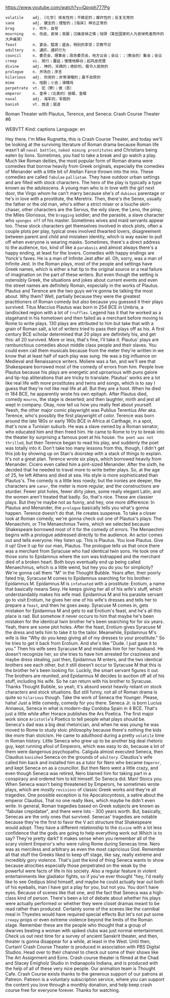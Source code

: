 https://www.youtube.com/watch?v=jQpvph777Pg 

```
volatile    adj. [化学] 挥发性的；不稳定的；爆炸性的；反复无常的
sane        adj. 健全的；理智的；[临床] 神志正常的  
brag        v. 吹牛，自夸
mourning    n. 伤逝，哀悼；丧服；沉痛哀悼之情；恸哭（某些国家的人为哀悼死者而作的大声痛哭）  
feast       n. 宴会，筵席；盛会，特别的享受；宗教节日    
adultery    n. 通奸，通奸行为    
council     n. 委员会，理事会；政务委员会，地方议会；会议：；（教会的）集会；会议
creep       vi. 爬行；蔓延；慢慢地移动；起鸡皮疙瘩
divine      adj. 神的，天赐的；绝妙的，极令人愉快的
prologue    n. 开场白；序言
hilarious   adj. 欢闹的；非常滑稽的；喜不自禁的
mime        n. 哑剧；小丑；滑稽戏
perpetrate  vt. 犯（罪）；做（恶）
emperor     n. 皇帝；（北美的）丽蝶，皇蝶    
naval       adj. 海军的，军舰的    
banish      vt. 放逐；驱逐
```



Roman Theater with Plautus, Terence, and Seneca: Crash Course Theater #6 

WEBVTT Kind: captions Language: en 

Hey there. I'm Mike Rugnetta, this is Crash Course Theater, and today we'll be looking at the surviving literature of Roman drama because Roman life wasn't all `naval battles`, `naked miming prostitutes` and Christians being eaten by lions. Sometimes, you had to take a break and go watch a play. Much like Roman deities, the most popular form of Roman drama were comedies that borrow heavily from Greek originals, especially the comedies of Menander with a little bit of Atellan Farce thrown into the mix. These comedies are called `fabulae` `palliatae`. They have outdoor urban settings and are filled with stock characters. The hero of the play is typically a type known as the adulescens. A young man who is in love with the girl next door, the Virgo whom he can't marry because she's of `dubious` parentage or he's in love with a prostitute, the Meretrix. Then, there's the Senex, usually the father or the old man, who's either a strict miser or a louche skirt-chaser, other characters are the Servus, the wily slave; the Leno, the pimp; the Miles Gloriosus, the `bragging` soldier; and the parasite, a slave character who `sponges off` of his master. Sometimes wives and maid servants appear too. These stock characters get themselves involved in stock plots, often a couple plots per play, typical ones involved thwarted lovers, disagreement between parent and child and mistaken identity, which is way easier to pull off when everyone is wearing masks. Sometimes, there's a direct address to the audience, too, kind of like a `parabasis` and almost always there's a happy ending, at least for the lovers. Comedies with happy endings are Yorick's faves. He is a man of Infinite Jest after all. Oh, sorry, was a man of Infinite Jest. In the Roman plays, most of the people and settings have Greek names, which is either a hat tip to the original source or a real failure of imagination on the part of these writers. But even though the setting is ostensibly Greek, the situations and jokes about current events and even the street names are definitely Roman, especially in the works of Plautus. Plautus and Terence are the two guys we're gonna be talking the most about. Why them? Well, partially because they were the greatest practitioners of Roman comedy but also because you guessed it their plays survived. Titus Maccius Plautus was born in 254 BCE in Umbria, a landlocked region with a lot of `truffles`. Legend has it that he worked as a stagehand in his hometown and then failed as a merchant before moving to Rome to write plays. 130 plays are attributed to him but take that with a grain of Roman salt, a lot of writers tried to pass their plays off as his. A first century BCE scholar determined that 20 plays are definitely his, and get this: all 20 survived. More or less, that's fine, I'll take it. Plautus' plays are rambunctious comedies about middle class people and their slaves. You could even call them musicals because from the meter they're written in we know that at least half of each play was sung. He was a big influence on Medieval and Renaissance writers. Moliere was a fan, and we'll see that Shakespeare borrowed most of the comedy of errors from him. People love Plautus because his plays are energetic and uproarious with puns galore and tip-top alliterations that are tricky to translate. Plautus' works are a lot like real life with more prostitutes and twins and songs, which is to say I guess that they're not like real life at all. But they are a hoot. When he died in 184 BCE, he apparently wrote his own epitaph. After Plautus died, comedy `mourns`, the stage is deserted; and then laughter, mirth and jest all wept in company. Okay, now tell us how you really feel about yourself. Yeesh, the other major comic playwright was Publius Terentius Afer aka. Terence, who's possibly the first playwright of color. Terence was born around the late 180s or early 190s BCE in Africa at Carthage, in a spot, that's now a Tunisian suburb. He was a slave owned by a Roman senator, who educated him and then freed him. He came to Rome to try to break into the theater by surprising a famous poet at his house. `The poet was not thrilled`, but then Terence began to read his play, and suddenly the poet was totally into it. Don't take too many lessons from this, though, I didn't get this job by showing up on Stan's doorstep with a stack of things to explain. It's not a great plan. Terence wrote six plays, which borrowed heavily from Menander. Cicero even called him a pint-sized Menander. After the sixth, he decided that he needed to travel more to write better plays. So, at the age of 25, he left Athens and died at sea. His style is more sophisticated than Plautus's. The comedy is a little less rowdy; but the ironies are deeper, the characters are `saner`, the meter is more regular, and the constructions are sturdier. Fewer plot holes, fewer dirty jokes, some really elegant Latin, and the women aren't treated that badly. So, that's nice. These are classier plays. But they're maybe not as funny, and hey, one more difference: In Plautus and Menander, the `prologue` basically tells you what's gonna happen. Terence doesn't do that. He creates suspense. To take a closer look at Roman comedy, we're gonna check out one of Plautus's plays: The Menaechmi, or The Menaechmus Twins, which we selected because Shakespeare borrowed most of it for the comedy of errors. The Menaechmi begins with a prologue addressed directly to the audience. An actor comes out and tells everyone: Hey listen up. This is Plautus. You love Plautus. Give it up! Give it up for our man, Plautus. The prologue tells us that once there was a merchant from Syracuse who had identical twin sons. He took one of those sons to Epidamnus where the son was kidnapped and the merchant died of a broken heart. Both boys eventually end up being called Menaechmus, which is a little weird, but hey you do you for simplicity? We're gonna call them "M" in the Thought Bubble. Years after, their poorly fated trip, Syracuse M comes to Epidamnus searching for his brother: Epidamnus M. Epidamnus M is `infatuated` with a prostitute: Erotium, a name that basically means Sexy. He keeps giving her all of his wife's stuff, which understandably makes his wife mad. Epidamnus M and his parasite servant go to visit Erotium, he gives her one of his wife's dresses and tells her to prepare a `feast`, and then he goes away. Syracuse M comes in, gets mistaken for Epidamnus M and gets to eat Erotium's feast, and he's all this place is rad. But somehow it never occurs to him that maybe he's been mistaken for the identical twin brother he's been searching for for six years. Yeah, there are some plot holes. After the feast, Erotium gives Syracuse M the dress and tells him to take it to the tailor. Meanwhile, Epidamnus M's wife is like "Why do you keep giving all of my dresses to your prostitute." So he tries to get it back from Erotium. And she's like "Dude. I just gave it to you." Then his wife sees Syracuse M and mistakes him for her husband. He doesn't recognize her, so she tries to have him arrested for craziness and maybe dress stealing, just then, Epidamnus M enters, and the two identical brothers see each other, but it still doesn't occur to Syracuse M that this is the brother he's been looking for. Luckily, the smart servant figures it out. The brothers are reunited, and Epidamnus M decides to auction off all of his stuff, including his wife. So he can return with his brother to Syracuse. Thanks Thought Bubble, so yeah, it's absurd sexist heavily reliant on stock characters and stock situations. But still funny, not all of Roman drama is quite so `hilarious` though. Take the work of Seneca the Younger. Please, haha! Just a little comedy, comedy for you there. Seneca Jr. is born Lucius Annaeus, Seneca in what is modern-day Cordoba Spain in 4 BCE. That's just a little while after Horace publishes the Ars Poetica. The first major work since `Aristotle`'s Poetics to tell people what plays should be. Seneca's dad was a big deal rhetorician, and when he was young he was moved to Rome to study stoic philosophy because there's nothing the kids like more than stoicism. He came to adulthood during a pretty `volatile` time in Roman history. Little Seneca who grew up to be another big deal rhetoric guy, kept running afoul of Emperors, which was easy to do, because a lot of them were dangerous psychopaths. Caligula almost executed Seneca, then Claudius `banished` Seneca on the grounds of `adultery`. Claudius's wife called him back and installed him as a tutor for Nero who became `Emperor`, and kept Seneca on as a councillor. But then Nero went a little crazy, and even though Seneca was retired, Nero blamed him for taking part in a conspiracy and ordered him to kill himself. So Seneca did. Man! Stoics you. When Seneca wasn't being threatened by Emperors, he sometimes wrote plays, which are mostly `revisions` of classic Greek works and they're all tragedies. One possible exception is his Apocalocyntosis, a satire about the emperor Claudius. That no one really likes, which maybe he didn't even write. In general, Roman tragedies based on Greek subjects are known as "fabulae crepidatae", and there were lots - 300 years worth. But, basically, Senecas are the only ones that survived. Senecas' tragedies are notable because they're the first to favor the V act structure that Shakespeare would adopt. They have a different relationship to the `divine` with a lot less confidence that the gods are going to help everything work out Which is to say? They're pretty dark? It makes sense when you remember all of the scary violent Emperor's who were ruling Rome during Senecas time. Nero was as merciless and arbitrary as even the most capricious God. Remember all that stuff the Greeks liked to keep off stage, like say, really extreme and incredibly gory violence. That's just the kind of thing Seneca wants to show because atrocities especially those perpetrated on the weak by the powerful were facts of life in his society. Also a regular feature in violent entertainments like gladiator fights, so if you've ever thought "hey, I'd really like to see Oedipus blind himself, and maybe he could actually tear out both of his eyeballs, man I have got a play for you, but not you. You don't have eyes. Because of scenes like that one, and the fact that Seneca was a high-class kind of person. There's been a lot of debate about whether his plays were actually performed or whether they were closet dramas meant to be read rather than produced. Certainly some of the scenes like the cannibal meal in Thyestes would have required special effects But let's not put some `creepy` props or even extreme violence beyond the limits of the Roman stage. Remember these are the people who thought that a group of dwarves beating a woman with spiked clubs was just normal entertainment. Check us out next time for a survey of ancient Sanskrit theater, and then, theater is gonna disappear for a while, at least in the West. Until then, Curtain! Crash Course Theater is produced in association with PBS Digital Studios. Head over to their channel to check out some of their shows like The Art Assignment and Eons. Crash course theater is filmed at the Chad and Stacey Emigholz Studio in Indianapolis Indiana, and is produced with the help of all of these very nice people. Our animation team is Thought Cafe. Crash Course exists thanks to the generous support of our patrons at Patreon. Patreon is a voluntary subscription service, where you can support the content you love through a monthly donation, and help keep crash course free for everyone forever. Thanks for watching. 